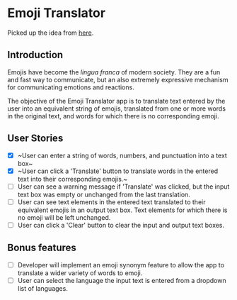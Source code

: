 # Emoji Translator

Picked up the idea from [here](https://github.com/florinpop17/app-ideas).

## Introduction

Emojis have become the _lingua franca_ of modern society. They are a fun and
fast way to communicate, but an also extremely expressive mechanism for
communicating emotions and reactions.

The objective of the Emoji Translator app is to translate text entered by the
user into an equivalent string of emojis, translated from one or more words in
the original text, and words for which there is no corresponding emoji.

## User Stories

- [x] ~User can enter a string of words, numbers, and punctuation into a text
      box~
- [x] ~User can click a 'Translate' button to translate words in the entered
      text into their corresponding emojis.~
- [ ] User can see a warning message if 'Translate' was clicked, but the
      input text box was empty or unchanged from the last translation.
- [ ] User can see text elements in the entered text translated to their
      equivalent emojis in an output text box. Text elements for which there is no
      emoji will be left unchanged.
- [ ] User can click a 'Clear' button to clear the input and output text boxes.

## Bonus features

- [ ] Developer will implement an emoji synonym feature to allow the app to
      translate a wider variety of words to emoji.
- [ ] User can select the language the input text is entered from a dropdown
      list of languages.
